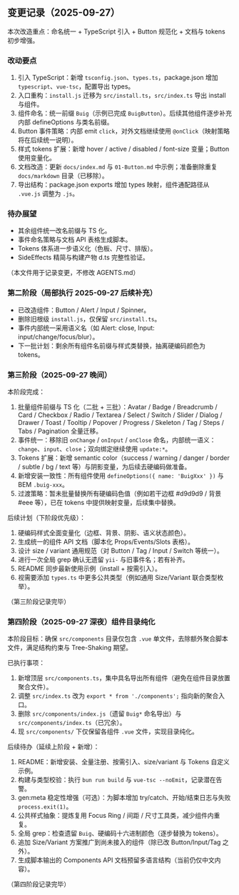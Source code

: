 ## 变更记录（2025-09-27）

本次改造重点：命名统一 + TypeScript 引入 + Button 规范化 + 文档与 tokens 初步增强。

### 改动要点

1. 引入 TypeScript：新增 `tsconfig.json`、`types.ts`，package.json 增加 `typescript`、`vue-tsc`，配置导出 types。
2. 入口重构：`install.js` 迁移为 `src/install.ts`，`src/index.ts` 导出 install 与组件。
3. 组件命名：统一前缀 `Buig`（示例已完成 `BuigButton`）。后续其他组件逐步补充内部 defineOptions 与类名前缀。
4. Button 事件策略：内部 emit `click`，对外文档继续使用 `@onClick`（映射策略将在后续统一说明）。
5. 样式 tokens 扩展：新增 hover / active / disabled / font-size 变量；Button 使用变量化。
6. 文档改造：更新 `docs/index.md` 与 `01-Button.md` 中示例；准备删除重复 `docs/markdown` 目录（已移除）。
7. 导出结构：package.json exports 增加 types 映射，组件通配路径从 `.vue.js` 调整为 `.js`。

### 待办展望

-   其余组件统一改名前缀与 TS 化。
-   事件命名策略与文档 API 表格生成脚本。
-   Tokens 体系进一步语义化（色板、尺寸、排版）。
-   SideEffects 精简与构建产物 d.ts 完整性验证。

（本文件用于记录变更，不修改 AGENTS.md）

### 第二阶段（局部执行 2025-09-27 后续补充）

-   已改造组件：Button / Alert / Input / Spinner。
-   删除旧根级 `install.js`，仅保留 `src/install.ts`。
-   事件内部统一采用语义名（如 Alert: close, Input: input/change/focus/blur）。
-   下一批计划：剩余所有组件名前缀与样式类替换，抽离硬编码颜色为 tokens。

### 第三阶段（2025-09-27 晚间）

本阶段完成：

1. 批量组件前缀与 TS 化（二批 + 三批）：Avatar / Badge / Breadcrumb / Card / Checkbox / Radio / Textarea / Select / Switch / Slider / Dialog / Drawer / Toast / Tooltip / Popover / Progress / Skeleton / Tag / Steps / Tabs / Pagination 全量迁移。
2. 事件统一：移除旧 `onChange` / `onInput` / `onClose` 命名，内部统一语义：`change`、`input`、`close`；双向绑定继续使用 `update:*`。
3. Tokens 扩展：新增 semantic color（success / warning / danger / border / subtle / bg / text 等）与阴影变量，为后续去硬编码做准备。
4. 新增安装一致性：所有组件使用 `defineOptions({ name: 'BuigXxx' })` 与 BEM `.buig-xxx`。
5. 过渡策略：暂未批量替换所有硬编码色值（例如若干边框 #d9d9d9 / 背景 #eee 等），已在 tokens 中提供映射变量，后续集中替换。

后续计划（下阶段优先级）：

1. 硬编码样式全面变量化（边框、背景、阴影、语义状态颜色）。
2. 生成统一的组件 API 文档（脚本化 Props/Events/Slots 表格）。
3. 设计 size / variant 通用规范（对 Button / Tag / Input / Switch 等统一）。
4. 进行一次全局 grep 确认无遗留 `yii-` 与旧事件名；若有补齐。
5. README 同步最新使用示例（install + 按需引入）。
6. 视需要添加 `types.ts` 中更多公共类型（例如通用 Size/Variant 联合类型枚举）。

（第三阶段记录完毕）

### 第四阶段（2025-09-27 深夜）组件目录纯化

本阶段目标：确保 `src/components` 目录仅包含 `.vue` 单文件，去除额外聚合脚本文件，满足结构约束与 Tree-Shaking 期望。

已执行事项：

1. 新增顶层 `src/components.ts`，集中具名导出所有组件（避免在组件目录放置聚合文件）。
2. 调整 `src/index.ts` 改为 `export * from './components';` 指向新的聚合入口。
3. 删除 `src/components/index.js`（遗留 `Buig*` 命名导出）与 `src/components/index.ts`（已冗余）。
4. 现 `src/components/` 下仅保留各组件 `.vue` 文件，实现目录纯化。

后续待办（延续上阶段 + 新增）：

1. README：新增安装、全量注册、按需引入、size/variant 与 Tokens 自定义示例。
2. 构建与类型校验：执行 `bun run build` 与 `vue-tsc --noEmit`，记录潜在告警。
3. gen:meta 稳定性增强（可选）：为脚本增加 try/catch、开始/结束日志与失败 `process.exit(1)`。
4. 公共样式抽象：提炼复用 Focus Ring / 间距 / 尺寸工具类，减少组件内重复。
5. 全局 grep：检查遗留 `Buig`、硬编码十六进制颜色（逐步替换为 tokens）。
6. 追加 Size/Variant 方案推广到尚未接入的组件（除已改 Button/Input/Tag 之外）。
7. 生成脚本输出的 Components API 文档预留多语言结构（当前仍仅中文内容）。

（第四阶段记录完毕）
